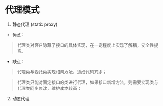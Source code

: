 # 代理模式

1. 静态代理 (static proxy)
- 优点：
> 代理类对客户隐藏了接口的具体实现，在一定程度上实现了解耦，安全性提高。
- 缺点：
> 代理类与委托类实现相同方法，造成代码冗余；

> 代理类只能对固定接口的类进行代理，如果接口新增方法，则需要实现类与代理类同步修改，维护成本较高；

2. 动态代理

